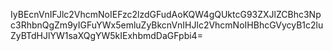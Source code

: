 IyBEcnVnIFJlc2VhcmNoIEFzc2lzdGFudAoKQW4gQUktcG93ZXJlZCBhc3Npc3RhbnQgZm9yIGFuYWx5emluZyBkcnVnIHJlc2VhcmNoIHBhcGVycyB1c2luZyBTdHJlYW1saXQgYW5kIExhbmdDaGFpbi4=